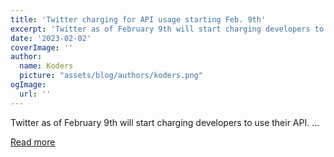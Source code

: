 ```yaml
---
title: 'Twitter charging for API usage starting Feb. 9th'
excerpt: 'Twitter as of February 9th will start charging developers to use their API.                         ...'
date: '2023-02-02'
coverImage: ''
author:
  name: Koders
  picture: "assets/blog/authors/koders.png"
ogImage:
  url: ''
---
```


Twitter as of February 9th will start charging developers to use their API.                         ...

[Read more](https://dev.to/nickytonline/twitter-charging-for-api-usage-starting-feb-9th-713)
